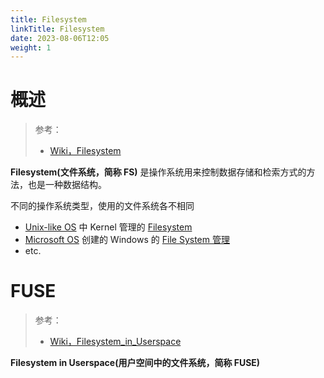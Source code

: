 ```yaml
---
title: Filesystem
linkTitle: Filesystem
date: 2023-08-06T12:05
weight: 1
---
```


# 概述

> 参考：
>
> - [Wiki，Filesystem](https://en.wikipedia.org/wiki/File_system)

**Filesystem(文件系统，简称 FS)** 是操作系统用来控制数据存储和检索方式的方法，也是一种数据结构。

不同的操作系统类型，使用的文件系统各不相同

- [Unix-like OS](/docs/1.操作系统/Operating%20system/Unix-like%20OS/Unix-like%20OS.md) 中 Kernel 管理的 [Filesystem](/docs/1.操作系统/Kernel/Filesystem/Filesystem.md)
- [Microsoft OS](/docs/1.操作系统/Operating%20system/Microsoft%20OS/Microsoft%20OS.md) 创建的 Windows 的 [File System 管理](/docs/1.操作系统/Windows%20管理/File%20System%20管理/File%20System%20管理.md)
- etc.

# FUSE

> 参考：
>
> - [Wiki，Filesystem_in_Userspace](https://en.wikipedia.org/wiki/Filesystem_in_Userspace)

**Filesystem in Userspace(用户空间中的文件系统，简称 FUSE)**
